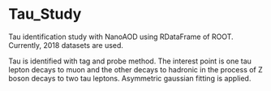 # Tau_Study

Tau identification study with NanoAOD using RDataFrame of ROOT.
Currently, 2018 datasets are used.

Tau is identified with tag and probe method.
The interest point is one tau lepton decays to muon and the other decays to hadronic in the process of Z boson decays to two tau leptons.
Asymmetric gaussian fitting is applied.
